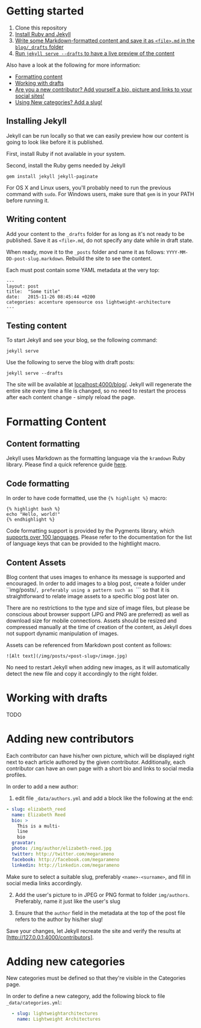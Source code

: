 # Getting started

1. Clone this repository
2. [Install Ruby and Jekyll](#installing-jekyll)
3. [Write some Markdown-formatted content and save it as ```<file>.md``` in the ```blog/_drafts``` folder](#writing-content)
4. [Run ```jekyll serve --drafts``` to have a live preview of the content](#testing-content)

Also have a look at the following for more information:

- [Formatting content](#formatting-content)
- [Working with drafts](#working-with-drafts)
- [Are you a new contributor? Add yourself a bio, picture and links to your social sites!](#adding-new-contributors)
- [Using New categories? Add a slug!](#adding-new-categories)

## Installing Jekyll

Jekyll can be run locally so that we can easily preview how our content is going to look like before it is published.

First, install Ruby if not available in your system.

Second, install the Ruby gems needed by Jekyll

```
gem install jekyll jekyll-paginate
```

For OS X and Linux users, you'll probably need to run the previous command with `sudo`. For Windows users, make sure that ```gem``` is in your PATH before running it.

## Writing content

Add your content to the `_drafts` folder for as long as it's not ready to be published. Save it as ```<file>.md```, do not specify any date while in draft state.

When ready, move it to the `_posts` folder and name it as follows: `YYYY-MM-DD-post-slug.markdown`. Rebuild the site to see the content.

Each must post contain some YAML metadata at the very top:

```
---
layout: post
title:  "Some title"
date:   2015-11-26 08:45:44 +0200
categories: accenture opensource oss lightweight-architecture
---
```

## Testing content

To start Jekyll and see your blog, se the following command:

```
jekyll serve
```

Use the following to serve the blog with draft posts:

```
jekyll serve --drafts
```

The site will be available at [localhost:4000/blog/](http://localhost:4000/blog/). Jekyll will regenerate the entire site every time a file is changed, so no need to restart the process after each content change - simply reload the page.

# Formatting Content

## Content formatting

Jekyll uses Markdown as the formatting language via the `kramdown` Ruby library. Please find a quick reference guide [here](http://kramdown.gettalong.org/quickref.html).

## Code formatting

In order to have code formatted, use the ```{% highlight %}``` macro:

```
{% highlight bash %}
echo "Hello, world!"
{% endhighlight %}
```

Code formatting support is provided by the Pygments library, which [supports over 100 languages](http://pygments.org/languages/). Please refer to the documentation for the list of language keys that can be provided to the hightlight macro.

## Content Assets

Blog content that uses images to enhance its message is supported and encouraged. In order to add images to a blog post, create a folder under ``ìmg/posts/```, preferably using a pattern such as ```<post-slug>``` so that it is straightforward to relate image assets to a specific blog post later on.

There are no restrictions to the type and size of image files, but please be conscious about browser support (JPG and PNG are preferred) as well as download size for mobile connections. Assets should be resized and compressed manually at the time of creation of the content, as Jekyll does not support dynamic manipulation of images.

Assets can be referenced from Markdown post content as follows:

```
![Alt text](/img/posts/<post-slug>/image.jpg)
```

No need to restart Jekyll when adding new images, as it will automatically detect the new file and copy it accordingly to the right folder.

# Working with drafts

TODO

# Adding new contributors

Each contributor can have his/her own picture, which will be displayed right next to each article authored by the given contributor. Additionally, each contributor can have an own page with a short bio and links to social media profiles.

In order to add a new author:

1. edit file ```_data/authors.yml``` and add a block like the following at the end:

```yaml
- slug: elizabeth_reed
  name: Elizabeth Reed
  bio: >
    This is a multi-
    line
    bio
  gravatar: 
  photo: /img/author/elizabeth-reed.jpg
  twitter: http://twitter.com/megarameno
  facebook: http://facebook.com/megarameno
  linkedin: http://linkedin.com/megarameno
```

Make sure to select a suitable slug, preferably ```<name>-<surname>```, and fill in social media links accordingly. 

2. Add the user's picture to in JPEG or PNG format to folder ```img/authors```. Preferably, name it just like the user's slug

3. Ensure that the ```author``` field in the metadata at the top of the post file refers to the author by his/her slug!

Save your changes, let Jekyll recreate the site and verify the results at [http://127.0.0.1:4000/contributors].

# Adding new categories

New categories must be defined so that they're visible in the Categories page.

In order to define a new category, add the following block to file ```_data/categories.yml```:

```yaml
  - slug: lightweightarchitectures
    name: Lightweight Architectures
```
